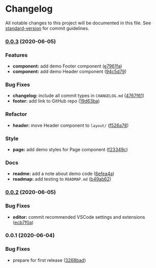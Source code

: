 # Changelog

All notable changes to this project will be documented in this file. See [standard-version](https://github.com/conventional-changelog/standard-version) for commit guidelines.

### [0.0.3](https://github.com/MK-IT/gatsby-starter-essentials/compare/v0.0.2...v0.0.3) (2020-06-05)


### Features

* **component:** add demo Footer component ([e7961fa](https://github.com/MK-IT/gatsby-starter-essentials/commit/e7961fa83d481065ab3facd32c82141a28a6f426))
* **component:** add demo Header component ([94c5d79](https://github.com/MK-IT/gatsby-starter-essentials/commit/94c5d79a4a200ae4a67aa30749c878935fb66d9e))


### Bug Fixes

* **changelog:** include all commit types in `CHANGELOG.md` ([4767f61](https://github.com/MK-IT/gatsby-starter-essentials/commit/4767f6194efecaec2ab20301df0103d24af6dd34))
* **footer:** add link to GitHub repo ([19d63ba](https://github.com/MK-IT/gatsby-starter-essentials/commit/19d63baebabdf547a29e95404bb32db80734a049))


### Refactor

* **header:** move Header component to `layout/` ([f526a78](https://github.com/MK-IT/gatsby-starter-essentials/commit/f526a783747de9c7a26d23211ec641c01a0c1ba0))


### Style

* **page:** add demo styles for Page component ([f23349c](https://github.com/MK-IT/gatsby-starter-essentials/commit/f23349cca42444ce397cd439fd40d3dba858e672))


### Docs

* **readme:** add a note about demo code ([6efea4a](https://github.com/MK-IT/gatsby-starter-essentials/commit/6efea4abe6a63f5918b6369f9d6e241107b274d5))
* **roadmap:** add testing to `ROADMAP.md` ([b49ab62](https://github.com/MK-IT/gatsby-starter-essentials/commit/b49ab622787753906773acc9cbfb85d46dbcc6c2))

### [0.0.2](https://github.com/MK-IT/gatsby-starter-essentials/compare/v0.0.1...v0.0.2) (2020-06-05)


### Bug Fixes

* **editor:** commit recommended VSCode settings and extensions ([ecb7f0a](https://github.com/MK-IT/gatsby-starter-essentials/commit/ecb7f0ae549876154fdd30f0f1f10e2b33deb424))

### 0.0.1 (2020-06-04)


### Bug Fixes

* prepare for first release ([3268bad](https://github.com/MK-IT/gatsby-starter-essentials/commit/3268bad60d78f9101a6d363922bc9f0f07835d57))
